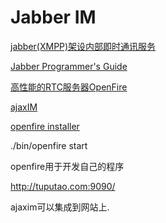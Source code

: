 # Jabber IM

[jabber(XMPP)架设内部即时通讯服务](http://blog.chinaunix.net/uid-20690190-id-1894479.html)

[Jabber Programmer's Guide](http://wiki.xmpp.org/web/Jabber_Programmer's_Guide)

[高性能的RTC服务器OpenFire](http://gao-xianglong.iteye.com/blog/1944234)

[ajaxIM](https://github.com/endtwist/AjaxIM)

[openfire installer](https://www.igniterealtime.org/builds/openfire/docs/3.10.0/documentation/install-guide.html)

./bin/openfire start


openfire用于开发自己的程序

http://tuputao.com:9090/

ajaxim可以集成到网站上.